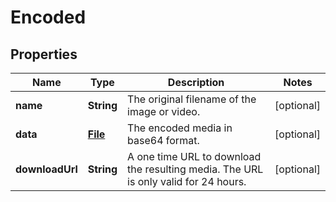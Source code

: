 

# Encoded

## Properties

Name | Type | Description | Notes
------------ | ------------- | ------------- | -------------
**name** | **String** | The original filename of the image or video. |  [optional]
**data** | [**File**](File.md) | The encoded media in base64 format. |  [optional]
**downloadUrl** | **String** | A one time URL to download the resulting media. The URL is only valid for 24 hours. |  [optional]




